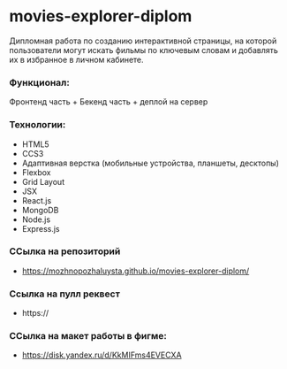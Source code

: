 # movies-explorer-diplom

Дипломная работа по созданию интерактивной страницы, на которой пользователи могут искать фильмы по ключевым словам и добавлять их в избранное в личном кабинете.

### Функционал:

Фронтенд часть + Бекенд часть + деплой на сервер

### Технологии:

+ HTML5
+ CCS3
+ Адаптивная верстка (мобильные устройства, планшеты, десктопы)
+ Flexbox
+ Grid Layout
+ JSX
+ React.js
+ MongoDB
+ Node.js
+ Express.js

### ССылка на репозиторий

- https://mozhnopozhaluysta.github.io/movies-explorer-diplom/

### Ccылка на пулл реквест

- https://

### ССылка на макет работы в фигме:

- https://disk.yandex.ru/d/KkMIFms4EVECXA